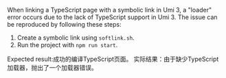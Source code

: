 When linking a TypeScript page with a symbolic link in Umi 3, a "loader" error occurs due to the lack of TypeScript support in Umi 3. The issue can be reproduced by following these steps:

1. Create a symbolic link using `softlink.sh`.
2. Run the project with `npm run start`.

Expected result:成功的编译TypeScript页面。
实际结果：由于缺少TypeScript加载器，抛出了一个加载器错误。
